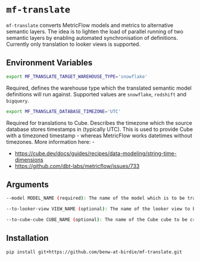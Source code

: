 # `mf-translate`

`mf-translate` converts MetricFlow models and metrics to alternative semantic layers. The idea is to lighten the load of parallel running of two semantic layers by enabling automated synchronisation of definitions. Currently only translation to looker views is supported.

## Environment Variables
```bash
export MF_TRANSLATE_TARGET_WAREHOUSE_TYPE='snowflake'
```
Required, defines the warehouse type which the translated semantic model definitions will run against. Supported values are `snowflake`, `redshift` and `bigquery`.

```bash
export MF_TRANSLATE_DATABASE_TIMEZONE='UTC'
```
Required for translations to Cube. Describes the timezone which the source database stores timestamps in (typically UTC). This is used to provide Cube with a timezoned timestamp - whereas MetricFlow works datetimes without timezones. More information here: -
 - https://cube.dev/docs/guides/recipes/data-modeling/string-time-dimensions
 - https://github.com/dbt-labs/metricflow/issues/733

## Arguments
```bash
--model MODEL_NAME (required): The name of the model which is to be translated.

--to-looker-view VIEW_NAME (optional): The name of the looker view to be created.

--to-cube-cube CUBE_NAME (optional): The name of the Cube cube to be created.
```

## Installation
```bash
pip install git+https://github.com/benw-at-birdie/mf-translate.git
```